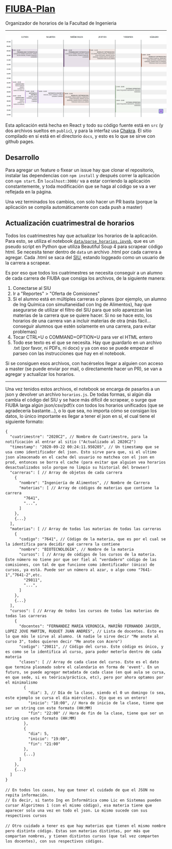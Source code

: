 # [FIUBA-Plan](https://fdelmazo.github.io/FIUBA-Plan/)

Organizador de horarios de la Facultad de Ingenieria

---

![](public/fplan.png)

Esta aplicación está hecha en React y todo su código fuente está en `src` (y dos archivos sueltos en `public`), y para la interfaz usa [Chakra](https://chakra-ui.com/). El sitio compilado en sí está en el directorio `docs`, y esto es lo que se sirve con github pages.

## Desarrollo

Para agregar un feature o fixear un issue hay que clonar el repositorio, instalar las dependencias con `npm install` y después correr la aplicación con `npm start`. En `localhost:3000/` va a estar corriendo la aplicación constantemente, y toda modificación que se haga al código se va a ver reflejada en la página.

Una vez terminados los cambios, con solo hacer un PR basta (porque la aplicación se compila automáticamente con cada push a master)

## Actualización cuatrimestral de horarios

Todos los cuatrimestres hay que actualizar los horarios de la aplicación. Para esto, se utiliza el notebook [`data/parse_horarios.ipynb`](data/parse_horarios.ipynb), que es un pseudo script en Python que utiliza Beautiful Soup 4 para scrapear código html. Se necesita tener dentro de `data` un archivo .html por cada carrera a agregar. Cada .html se saca del [SIU](https://guaranigrado.fi.uba.ar/), estando loggeado como un usuario de la carrera a scrapear.

Es por eso que todos los cuatrimestres se necesita conseguir a un alumno de cada carrera de FIUBA que consiga los archivos, de la siguiente manera:

1. Conectarse al SIU
2. Ir a "Reportes" > "Oferta de Comisiones"
3. Si el alumno está en múltiples carreras o planes (por ejemplo, un alumno de Ing Química con simultaneidad con Ing de Alimentos), hay que asegurarse de utilizar el filtro del SIU para que solo aparezcan las materias de la carrera que se quiere hacer. Si no se hace esto, los horarios de una carrera van a incluir materias de otra (más fácil... conseguir alumnos que estén solamente en una carrera, para evitar problemas)
4. Tocar CTRL+U o COMMAND+OPTION+U para ver el HTML entero
5. Todo ese texto es el que se necesita. Hay que guardarlo en un archivo .txt (por favor, ni PDFs, ni docx) y ya con eso se puede empezar el parseo con las instrucciones que hay en el notebook.

Si se consiguen esos archivos, con hacérselos llegar a alguien con acceso a master (se puede enviar por mail, o directamente hacer un PR), se van a agregar y actualizar los horarios.

---

Una vez tenidos estos archivos, el notebook se encarga de pasarlos a un json y devolver un archivo `horarios.js`. De todas formas, si algún día cambia el código del SIU y se hace más difícil de scrapear, o surge que FIUBA larga algún json/csv/pdf/x con todos los horarios unificados (que se agradecería bastante...), o lo que sea, no importa cómo se consigan los datos, lo único importante es llegar a tener el json en sí, el cual tiene el siguiente formato:

```jsonc
{
  "cuatrimestre": "2020C2", // Nombre de Cuatrimestre, para la notificación al entrar al sitio ("Actualizado al 2020C2")
  "timestamp": "2020-09-22 00:24:11.950205", // Un timestamp que se usa como identificador del json. Esto sirve para que, si el ultimo json almacenado en el cache del usuario no matchea con el json en prod, entonces se borra el cache (para evitar que alguien vea horarios desactualizados solo porque no limpio su historial del browser)
  "carreras": [ // Array de objetos de cada carrera
    {
      "nombre": "Ingeniería de Alimentos", // Nombre de Carrera
      "materias": [ // Array de códigos de materias que contiene la carrera
        "7641",
        "...",
      ]
    },
    {...}
  ],
  "materias": [ // Array de todas las materias de todas las carreras
    {
      "codigo": "7641", // Código de la materia, que es por el cual se la identifica para decidir qué carrera la contiene
      "nombre": "BIOTECNOLOGIA", // Nombre de la materia
      "cursos": [ // Array de códigos de los cursos de la materia. Este número no tiene por que ser fiel al "verdadero" código de las comisiones, con tal de que funcione como identificador (único) de cursos, ya está. Puede ser un número al azar, o algo como "7641-1","7641-2",etc.
        "29811",
        "...",
      ]
    },
    {...}
  ],
  "cursos": [ // Array de todos los cursos de todas las materias de todas las carreras
    {
      "docentes": "FERNANDEZ MARIA VERONICA, MARIÑO FERNANDO JAVIER, LOPEZ JOVE MARTIN, RUQUET JUAN ANDRES", // Lista de docentes. Esto es lo que más le sirve al alumno. (A nadie le sirve decir "Me anote al curso 3", todos quieren decir "Me anote con Acero")
      "codigo": "29811", // Código del curso. Este código es único, y es como se lo identifica al curso, para poder meterlo dentro de cada materia
      "clases": [ // Array de cada clase del curso. Este es el dato que termina plasmado sobre el calendario en forma de 'event'. En un futuro, se puede agregar metadata de cada clase (en qué aula se cursa, en que sede, si es teórica/práctica, etc), pero por ahora optamos por el minimalismo
        {
          "dia": 3, // Día de la clase, siendo el 0 un domingo (o sea, este ejemplo se cursa el día miércoles). Ojo que es un entero!
          "inicio": "18:00", // Hora de inicio de la clase, tiene que ser un string con este formato (HH:MM)
          "fin": "22:00" // Hora de fin de la clase, tiene que ser un string con este formato (HH:MM)
        },
        {
          "dia": 5,
          "inicio": "19:00",
          "fin": "21:00"
        },
        {...}
      ]
    },
    {...}
  ]
}

// En todos los casos, hay que tener el cuidado de que el JSON no repita información.
// Es decir, si tanto Ing en Informática como Lic en Sistemas pueden cursar Algoritmos 1 (con el mismo código), esa materia tiene que aparecer solo una vez en todo el json. Lo mismo sucede con sus respectivos cursos

// Otro cuidado a tener es que hay materias que tienen el mismo nombre pero distinto código. Estas son materias distintas, por más que compartan nombres, y tienen distintos cursos (que tal vez comparten los docentes), con sus respectivos códigos.
```
